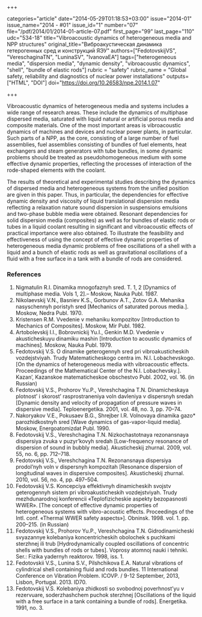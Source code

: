 +++

categories="article"
date="2014-05-29T01:18:53+03:00"
issue="2014-01"
issue_name="2014 - #01"
issue_id="1"
number="07"
file="/pdf/2014/01/2014-01-article-07.pdf"
first_page="99"
last_page="110"
udc="534-18"
title="Vibroacoustic dynamics of heterogeneous media and NPP structures"
original_title="Виброакустическая динамика гетерогенных сред и конструкций ЯЭУ"
authors=["FedotovskijVS", "VereschaginaTN", "LuninaSV", "IvanovaEA"]
tags=["heterogeneous media", "dispersion media", "dynamic density", "vibroacoustic dynamics", "shell", "bundle of elastic rods"]
rubric = "safety"
rubric_name = "Global safety, reliability and diagnostics of nuclear power installations"
outputs=["HTML", "DOI"]
doi="https://doi.org/10.26583/npe.2014.1.07"

+++

Vibroacoustic dynamics of heterogeneous media and systems includes a wide range of research areas. These include the dynamics of multiphase dispersed media, saturated with liquid natural or artificial porous media and composite materials. One of the most important areas is vibroacoustic dynamics of machines and devices and nuclear power plants, in particular. Such parts of a NPP, as the core, consisting of a large number of fuel assemblies, fuel assemblies consisting of bundles of fuel elements, heat exchangers and steam generators with tube bundles, in some dynamic problems should be treated as pseudohomogeneous medium with some effective dynamic properties, reflecting the processes of interaction of the rode-shaped elements with the coolant.

The results of theoretical and experimental studies describing the dynamics of dispersed media and heterogeneous systems from the unified position are given in this paper. Thus, in particular, the dependencies for effective dynamic density and viscosity of liquid translational dispersion media reflecting a relaxation nature sound dispersion in suspensions emulsions and two-phase bubble media were obtained. Resonant dependencies for solid dispersion media (composites) as well as for bundles of elastic rods or tubes in a liquid coolant resulting in significant and vibroacoustic effects of practical importance were also obtained. To illustrate the feasibility and effectiveness of using the concept of effective dynamic properties of heterogeneous media dynamic problems of free oscillations of a shell with a liquid and a bunch of elastic rods as well as gravitational oscillations of a fluid with a free surface in a tank with a bundle of rods are considered.

### References

1. Nigmatulin R.I. Dinamika mnogofaznyh sred. T. 1, 2 [Dynamics of multiphase media. Vols 1, 2].– Moskow, Nauka Publ. 1987.
2. Nikolaevskij V.N., Basniev K.S., Gorbunov A.T., Zotov G.A. Mehanika nasyschennyh poristyh sred [Mechanics of saturated porous media.]. Moskow, Nedra Publ. 1970.
3. Kristensen R.M. Vvedenie v mehaniku kompozitov [Introduction to Mechanics of Composites]. Moskow, Mir Publ. 1982.
4. Artobolevskij I.I., Bobrovnickij Yu.I., Genkin M.D. Vvedenie v akusticheskuyu dinamiku mashin [Introduction to acoustic dynamics of machines]. Moskow, Nauka Publ. 1979.
5. Fedotovskij V.S. O dinamike geterogennyh sred pri vibroakusticheskih vozdejstviyah. Trudy Matematicheskogo centra im. N.I. Lobachevskogo. [On the dynamics of heterogeneous media with vibroacoustic effects. Proceedings of the Mathematical Center of the N.I. Lobachevsky.]. Kazan’, Kazanskoe matematicheskoe obschestvo Publ. 2002, vol. 16. (in Russian)
6. Fedotovskij V.S., Prohorov Yu.P., Vereshchagina T.N. Dinamicheskaya plotnost’ i skorost’ rasprostraneniya voln davleniya v dispersnyh sredah [Dynamic density and velocity of propagation of pressure waves in dispersive media]. Teploenergetika. 2001, vol. 48, no. 3, pp. 70–74.
7. Nakoryakov V.E., Pokusaev B.G., Shrejber I.R. Volnovaya dinamika gazo* parozhidkostnyh sred [Wave dynamics of gas-vapor-liquid media]. Moskow, Energoatomizdat Publ. 1990.
8. Fedotovskij V.S., Vereshchagina T.N. Nizkochastotnaya rezonansnaya dispersiya zvuka v puzyr’kovyh sredah [Low-frequency resonance of dispersion of sound in bubbly media]. Akusticheskij zhurnal. 2009, vol. 55, no. 6, pp. 712–718.
9. Fedotovskij V.S., Vereshchagina T.N. Rezonansnaya dispersiya prodol’nyh voln v dispersnyh kompozitah [Resonance dispersion of longitudinal waves in dispersive composites]. Akusticheskij zhurnal. 2010, vol. 56, no. 4, pp. 497–504.
10. Fedotovskij V.S. Koncepciya effektivnyh dinamicheskih svojstv geterogennyh sistem pri vibroakusticheskih vozdejstviyah. Trudy mezhdunarodnoj konferencii «Teplofizicheskie aspekty bezopasnosti WWER». [The concept of effective dynamic properties of heterogeneous systems with vibro-acoustic effects. Proceedings of the Intl. conf. «Thermal WWER safety aspects»]. Obninsk. 1998. vol. 1. pp. 200–215. (in Russian)
11. Fedotovskij V.S., Prohorov Yu.P., Vereshchagina T.N. Gidrodinamicheski svyazannye kolebaniya koncentricheskih obolochek s puchkami sterzhnej ili trub [Hydrodynamically coupled oscillations of concentric shells with bundles of rods or tubes]. Voprosy atomnoj nauki i tehniki. Ser.: Fizika yadernyh reaktorov. 1998, iss. 1.
12. Fedotovskii V.S., Lunina S.V., Pilshchikova E.A. Natural vibrations of cylindrical shell containing fluid and rods bundles. 11 International Conference on Vibration Problem. ICOVP. / 9-12 September, 2013, Lisbon, Portugal. 2013. ID70.
13. Fedotovskij V.S. Kolebaniya zhidkosti so svobodnoj poverhnost’yu v rezervuare, soderzhashchem puchok sterzhnej [Oscillations of the liquid with a free surface in a tank containing a bundle of rods]. Energetika. 1991, no. 3.